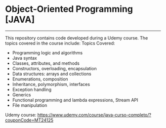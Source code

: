 # Object-Oriented Programming [JAVA]
---

This repository contains code developed during a Udemy course. The topics covered in the course include:
Topics Covered:
- Programming logic and algorithms
- Java syntax
- Classes, attributes, and methods
- Constructors, overloading, encapsulation
- Data structures: arrays and collections
- Enumerations, composition
- Inheritance, polymorphism, interfaces
- Exception handling
- Generics
- Functional programming and lambda expressions, Stream API
- File manipulation

Udemy course: https://www.udemy.com/course/java-curso-completo/?couponCode=MT24125
